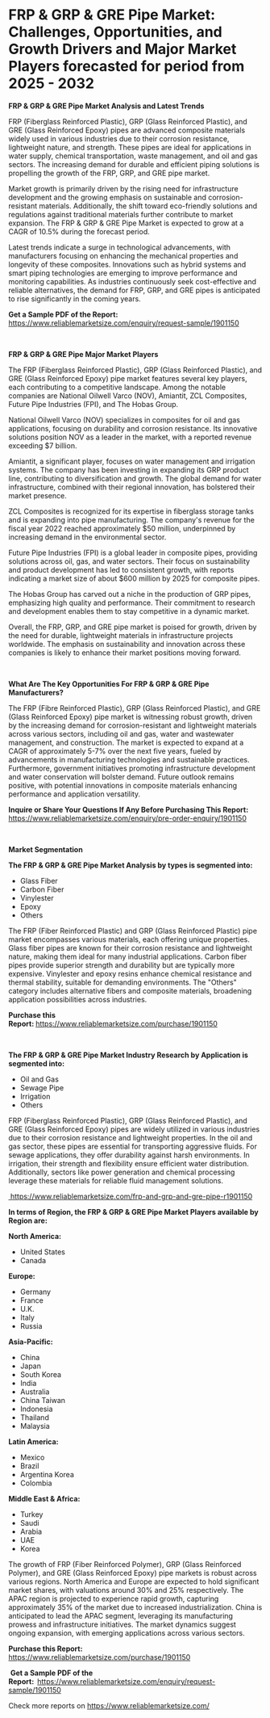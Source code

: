 <p><h1>FRP & GRP & GRE Pipe Market: Challenges, Opportunities, and Growth Drivers and Major Market Players forecasted for period from 2025 - 2032</h1></p><p><strong>FRP & GRP & GRE Pipe Market Analysis and Latest Trends</strong></p>
<p><p>FRP (Fiberglass Reinforced Plastic), GRP (Glass Reinforced Plastic), and GRE (Glass Reinforced Epoxy) pipes are advanced composite materials widely used in various industries due to their corrosion resistance, lightweight nature, and strength. These pipes are ideal for applications in water supply, chemical transportation, waste management, and oil and gas sectors. The increasing demand for durable and efficient piping solutions is propelling the growth of the FRP, GRP, and GRE pipe market.</p><p>Market growth is primarily driven by the rising need for infrastructure development and the growing emphasis on sustainable and corrosion-resistant materials. Additionally, the shift toward eco-friendly solutions and regulations against traditional materials further contribute to market expansion. The FRP & GRP & GRE Pipe Market is expected to grow at a CAGR of 10.5% during the forecast period. </p><p>Latest trends indicate a surge in technological advancements, with manufacturers focusing on enhancing the mechanical properties and longevity of these composites. Innovations such as hybrid systems and smart piping technologies are emerging to improve performance and monitoring capabilities. As industries continuously seek cost-effective and reliable alternatives, the demand for FRP, GRP, and GRE pipes is anticipated to rise significantly in the coming years.</p></p>
<p><strong>Get a Sample PDF of the Report:&nbsp;</strong> <a href="https://www.reliablemarketsize.com/enquiry/request-sample/1901150?utm_campaign=3504&utm_medium=2&utm_source=Github&utm_content=ia&utm_term=03042025&utm_id=frp-grp-gre-pipe">https://www.reliablemarketsize.com/enquiry/request-sample/1901150</a></p>
<p>&nbsp;</p>
<p><strong>FRP & GRP & GRE Pipe Major Market Players</strong></p>
<p><p>The FRP (Fiberglass Reinforced Plastic), GRP (Glass Reinforced Plastic), and GRE (Glass Reinforced Epoxy) pipe market features several key players, each contributing to a competitive landscape. Among the notable companies are National Oilwell Varco (NOV), Amiantit, ZCL Composites, Future Pipe Industries (FPI), and The Hobas Group.</p><p>National Oilwell Varco (NOV) specializes in composites for oil and gas applications, focusing on durability and corrosion resistance. Its innovative solutions position NOV as a leader in the market, with a reported revenue exceeding $7 billion.</p><p>Amiantit, a significant player, focuses on water management and irrigation systems. The company has been investing in expanding its GRP product line, contributing to diversification and growth. The global demand for water infrastructure, combined with their regional innovation, has bolstered their market presence.</p><p>ZCL Composites is recognized for its expertise in fiberglass storage tanks and is expanding into pipe manufacturing. The company's revenue for the fiscal year 2022 reached approximately $50 million, underpinned by increasing demand in the environmental sector.</p><p>Future Pipe Industries (FPI) is a global leader in composite pipes, providing solutions across oil, gas, and water sectors. Their focus on sustainability and product development has led to consistent growth, with reports indicating a market size of about $600 million by 2025 for composite pipes.</p><p>The Hobas Group has carved out a niche in the production of GRP pipes, emphasizing high quality and performance. Their commitment to research and development enables them to stay competitive in a dynamic market.</p><p>Overall, the FRP, GRP, and GRE pipe market is poised for growth, driven by the need for durable, lightweight materials in infrastructure projects worldwide. The emphasis on sustainability and innovation across these companies is likely to enhance their market positions moving forward.</p></p>
<p>&nbsp;</p>
<p><strong>What Are The Key Opportunities For FRP & GRP & GRE Pipe Manufacturers?</strong></p>
<p><p>The FRP (Fibre Reinforced Plastic), GRP (Glass Reinforced Plastic), and GRE (Glass Reinforced Epoxy) pipe market is witnessing robust growth, driven by the increasing demand for corrosion-resistant and lightweight materials across various sectors, including oil and gas, water and wastewater management, and construction. The market is expected to expand at a CAGR of approximately 5-7% over the next five years, fueled by advancements in manufacturing technologies and sustainable practices. Furthermore, government initiatives promoting infrastructure development and water conservation will bolster demand. Future outlook remains positive, with potential innovations in composite materials enhancing performance and application versatility.</p></p>
<p><strong>Inquire or Share Your Questions If Any Before Purchasing This Report:</strong> <a href="https://www.reliablemarketsize.com/enquiry/pre-order-enquiry/1901150?utm_campaign=3504&utm_medium=2&utm_source=Github&utm_content=ia&utm_term=03042025&utm_id=frp-grp-gre-pipe">https://www.reliablemarketsize.com/enquiry/pre-order-enquiry/1901150</a></p>
<p>&nbsp;</p>
<p><strong>Market Segmentation</strong></p>
<p><strong>The FRP & GRP & GRE Pipe Market Analysis by types is segmented into:</strong></p>
<p><ul><li>Glass Fiber</li><li>Carbon Fiber</li><li>Vinylester</li><li>Epoxy</li><li>Others</li></ul></p>
<p><p>The FRP (Fiber Reinforced Plastic) and GRP (Glass Reinforced Plastic) pipe market encompasses various materials, each offering unique properties. Glass fiber pipes are known for their corrosion resistance and lightweight nature, making them ideal for many industrial applications. Carbon fiber pipes provide superior strength and durability but are typically more expensive. Vinylester and epoxy resins enhance chemical resistance and thermal stability, suitable for demanding environments. The "Others" category includes alternative fibers and composite materials, broadening application possibilities across industries.</p></p>
<p><strong>Purchase this Report:&nbsp;</strong><a href="https://www.reliablemarketsize.com/purchase/1901150?utm_campaign=3504&utm_medium=2&utm_source=Github&utm_content=ia&utm_term=03042025&utm_id=frp-grp-gre-pipe">https://www.reliablemarketsize.com/purchase/1901150</a></p>
<p>&nbsp;</p>
<p><strong>The FRP & GRP & GRE Pipe Market Industry Research by Application is segmented into:</strong></p>
<p><ul><li>Oil and Gas</li><li>Sewage Pipe</li><li>Irrigation</li><li>Others</li></ul></p>
<p><p>FRP (Fiberglass Reinforced Plastic), GRP (Glass Reinforced Plastic), and GRE (Glass Reinforced Epoxy) pipes are widely utilized in various industries due to their corrosion resistance and lightweight properties. In the oil and gas sector, these pipes are essential for transporting aggressive fluids. For sewage applications, they offer durability against harsh environments. In irrigation, their strength and flexibility ensure efficient water distribution. Additionally, sectors like power generation and chemical processing leverage these materials for reliable fluid management solutions.</p></p>
<p><a href="https://www.reliablemarketsize.com/frp-and-grp-and-gre-pipe-r1901150?utm_campaign=3504&utm_medium=2&utm_source=Github&utm_content=ia&utm_term=03042025&utm_id=frp-grp-gre-pipe">&nbsp;https://www.reliablemarketsize.com/frp-and-grp-and-gre-pipe-r1901150</a></p>
<p><strong>In terms of Region, the FRP & GRP & GRE Pipe Market Players available by Region are:</strong></p>
<p>
    <p> <strong> North America: </strong>
        <ul>
            <li>United States</li>
            <li>Canada</li>
        </ul>
        </p> 
    <p> <strong> Europe: </strong>
        <ul>
            <li>Germany</li>
            <li>France</li>
            <li>U.K.</li>
            <li>Italy</li>
            <li>Russia</li>
        </ul>
        </p> 
    <p> <strong> Asia-Pacific: </strong>
        <ul>
            <li>China</li>
            <li>Japan</li>
            <li>South Korea</li>
            <li>India</li>
            <li>Australia</li>
            <li>China Taiwan</li>
            <li>Indonesia</li>
            <li>Thailand</li>
            <li>Malaysia</li>
        </ul>
        </p> 
    <p> <strong> Latin America: </strong>
        <ul>
            <li>Mexico</li>
            <li>Brazil</li>
            <li>Argentina Korea</li>
            <li>Colombia</li>
        </ul>
        </p> 
    <p> <strong> Middle East & Africa: </strong>
        <ul>
            <li>Turkey</li>
            <li>Saudi</li>
            <li>Arabia</li>
            <li>UAE</li>
            <li>Korea</li>
        </ul>
    </p>
    </p>
<p><p>The growth of FRP (Fiber Reinforced Polymer), GRP (Glass Reinforced Polymer), and GRE (Glass Reinforced Epoxy) pipe markets is robust across various regions. North America and Europe are expected to hold significant market shares, with valuations around 30% and 25% respectively. The APAC region is projected to experience rapid growth, capturing approximately 35% of the market due to increased industrialization. China is anticipated to lead the APAC segment, leveraging its manufacturing prowess and infrastructure initiatives. The market dynamics suggest ongoing expansion, with emerging applications across various sectors.</p></p>
<p><strong>Purchase this Report: </strong><a href="https://www.reliablemarketsize.com/purchase/1901150?utm_campaign=3504&utm_medium=2&utm_source=Github&utm_content=ia&utm_term=03042025&utm_id=frp-grp-gre-pipe">https://www.reliablemarketsize.com/purchase/1901150</a></p>
<p>&nbsp;<strong>Get a Sample PDF of the Report:&nbsp;&nbsp;</strong><a href="https://www.reliablemarketsize.com/enquiry/request-sample/1901150?utm_campaign=3504&utm_medium=2&utm_source=Github&utm_content=ia&utm_term=03042025&utm_id=frp-grp-gre-pipe">https://www.reliablemarketsize.com/enquiry/request-sample/1901150</a></p>
<p><strong></strong></p>
<p>Check more reports on <a href="https://www.reliablemarketsize.com/?utm_campaign=3504&utm_medium=2&utm_source=Github&utm_content=ia&utm_term=03042025&utm_id=frp-grp-gre-pipe">https://www.reliablemarketsize.com/</a></p>